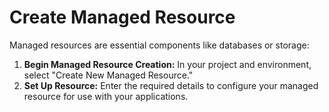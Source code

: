 # Create Managed Resource

Managed resources are essential components like databases or storage:

1. **Begin Managed Resource Creation:** In your project and environment, select "Create New Managed Resource."
2. **Set Up Resource:** Enter the required details to configure your managed resource for use with your applications.

<figure><img src="../../.gitbook/assets/Screenshot 2024-02-21 at 2.22.48 PM.png" alt=""><figcaption></figcaption></figure>

<figure><img src="../../.gitbook/assets/Screenshot 2024-05-10 at 5.55.56 PM.png" alt=""><figcaption></figcaption></figure>
